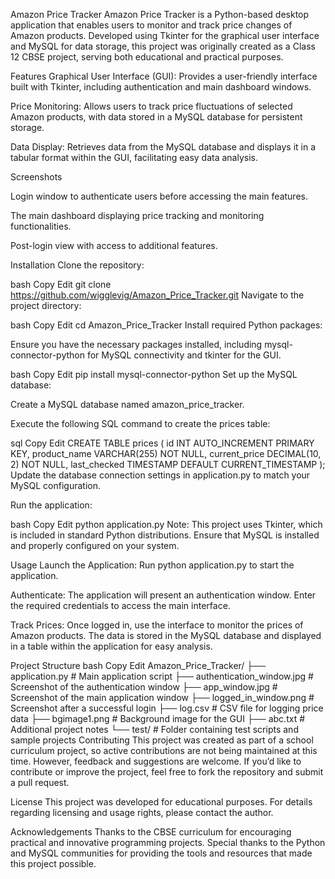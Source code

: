 Amazon Price Tracker
Amazon Price Tracker is a Python-based desktop application that enables users to monitor and track price changes of Amazon products. Developed using Tkinter for the graphical user interface and MySQL for data storage, this project was originally created as a Class 12 CBSE project, serving both educational and practical purposes.

Features
Graphical User Interface (GUI):
Provides a user-friendly interface built with Tkinter, including authentication and main dashboard windows.

Price Monitoring:
Allows users to track price fluctuations of selected Amazon products, with data stored in a MySQL database for persistent storage.

Data Display:
Retrieves data from the MySQL database and displays it in a tabular format within the GUI, facilitating easy data analysis.

Screenshots

Login window to authenticate users before accessing the main features.


The main dashboard displaying price tracking and monitoring functionalities.


Post-login view with access to additional features.

Installation
Clone the repository:

bash
Copy
Edit
git clone https://github.com/wigglevig/Amazon_Price_Tracker.git
Navigate to the project directory:

bash
Copy
Edit
cd Amazon_Price_Tracker
Install required Python packages:

Ensure you have the necessary packages installed, including mysql-connector-python for MySQL connectivity and tkinter for the GUI.

bash
Copy
Edit
pip install mysql-connector-python
Set up the MySQL database:

Create a MySQL database named amazon_price_tracker.

Execute the following SQL command to create the prices table:

sql
Copy
Edit
CREATE TABLE prices (
    id INT AUTO_INCREMENT PRIMARY KEY,
    product_name VARCHAR(255) NOT NULL,
    current_price DECIMAL(10, 2) NOT NULL,
    last_checked TIMESTAMP DEFAULT CURRENT_TIMESTAMP
);
Update the database connection settings in application.py to match your MySQL configuration.

Run the application:

bash
Copy
Edit
python application.py
Note: This project uses Tkinter, which is included in standard Python distributions. Ensure that MySQL is installed and properly configured on your system.

Usage
Launch the Application:
Run python application.py to start the application.

Authenticate:
The application will present an authentication window. Enter the required credentials to access the main interface.

Track Prices:
Once logged in, use the interface to monitor the prices of Amazon products. The data is stored in the MySQL database and displayed in a table within the application for easy analysis.

Project Structure
bash
Copy
Edit
Amazon_Price_Tracker/
├── application.py             # Main application script
├── authentication_window.jpg  # Screenshot of the authentication window
├── app_window.jpg             # Screenshot of the main application window
├── logged_in_window.png       # Screenshot after a successful login
├── log.csv                    # CSV file for logging price data
├── bgimage1.png               # Background image for the GUI
├── abc.txt                    # Additional project notes
└── test/                      # Folder containing test scripts and sample projects
Contributing
This project was created as part of a school curriculum project, so active contributions are not being maintained at this time. However, feedback and suggestions are welcome. If you’d like to contribute or improve the project, feel free to fork the repository and submit a pull request.

License
This project was developed for educational purposes. For details regarding licensing and usage rights, please contact the author.

Acknowledgements
Thanks to the CBSE curriculum for encouraging practical and innovative programming projects.
Special thanks to the Python and MySQL communities for providing the tools and resources that made this project possible.
